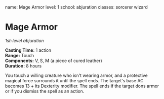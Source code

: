 name: Mage Armor level: 1 school: abjuration classes: sorcerer wizard

# Mage Armor
_1st-level abjuration_

**Casting Time:** 1 action    
**Range:** Touch    
**Components:** V, S, M (a piece of cured leather)    
**Duration:** 8 hours

You touch a willing creature who isn't wearing armor, and a protective magical force surrounds it until the spell ends. The target's base AC becomes 13 + its Dexterity modifier. The spell ends if the target dons armor or if you dismiss the spell as an action. 